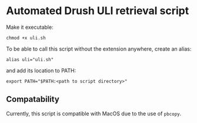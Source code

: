 # Automated Drush ULI retrieval script

Make it executable:

```shell
chmod +x uli.sh
```

To be able to call this script without the extension anywhere, create an alias:

```shell
alias uli="uli.sh"
```

and add its location to PATH:

```shell
export PATH="$PATH:<path to script directory>"
```

## Compatability

Currently, this script is compatible with MacOS due to the use of `pbcopy`.
